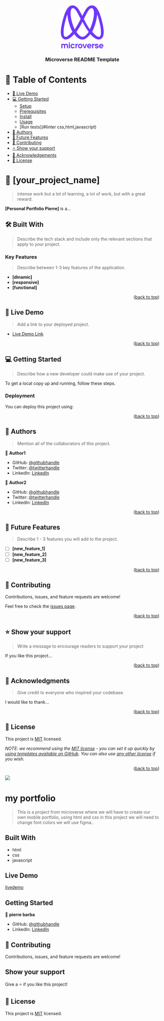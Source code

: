 <a name="readme-top"></a>

<!--
HOW TO USE:
This is an example of how you may give instructions on setting up your project locally.

Modify this file to match your project and remove sections that don't apply.

REQUIRED SECTIONS:
- Table of Contents
- About the Project
  - Built With
  - Live Demo
- Getting Started
- Authors
- Future Features
- Contributing
- Show your support
- Acknowledgements
- License

After you're finished please remove all the comments and instructions!
-->

<div align="center">

  <img src="murple_logo.png" alt="logo" width="140"  height="auto" />
  <br/>

  <h3><b>Microverse README Template</b></h3>

</div>

<!-- TABLE OF CONTENTS -->

# 📗 Table of Contents

  - [🚀 Live Demo](#https://pierrebarba.github.io/portfolio-setup-and-movile-first/)
- [💻 Getting Started](#https://pierrebarba.github.io/portfolio-setup-and-movile-first/)
  - [Setup](#setup)
  - [Prerequisites](#https://github.com/microverseinc/curriculum-html-css/blob/main/portfolio/8_popup.md)
  - [Install](#install)
  - [Usage](#html,javascript,css)
  - [Run tests](#linter css,html,javascript)
- [👥 Authors](#https://github.com/PierreBarba)
- [🔭 Future Features](#https://github.com/microverseinc/curriculum-html-css/blob/main/portfolio/9_validate_form.md)
- [🤝 Contributing](#https://github.com/cilfonegabriel)
- [⭐️ Show your support](#support)
- [🙏 Acknowledgements](#https://github.com/cilfonegabriel,https://github.com/elafildecolor,https://github.com/luigirazum)
- [📝 License](#MIT)

<!-- PROJECT DESCRIPTION -->

# 📖 [your_project_name] <a name="Personal_Portfolio_Pierre"></a>

> intense work but a lot of learning, a lot of work, but with a great reward.

**[Personal Portfolio Pierre]** is a...

## 🛠 Built With <a name="javascript,html,css"></a>


> Describe the tech stack and include only the relevant sections that apply to your project.

<!-- Features -->

### Key Features <a name="key-features"></a>

> Describe between 1-3 key features of the application.

- **[dinamic]**
- **[responsive]**
- **[functional]**

<p align="right">(<a href="#readme-top">back to top</a>)</p>

<!-- LIVE DEMO -->

## 🚀 Live Demo <a name="Personal Portfolio Pierre Barba"></a>

> Add a link to your deployed project.

- [Live Demo Link](https://pierrebarba.github.io/portfolio-setup-and-movile-first/)

<p align="right">(<a href="#readme-top">back to top</a>)</p>

<!-- GETTING STARTED -->

## 💻 Getting Started <a name="getting-started"></a>

> Describe how a new developer could make use of your project.

To get a local copy up and running, follow these steps.



### Deployment

You can deploy this project using:

<!--
Example:

```sh

```
 -->

<p align="right">(<a href="#readme-top">back to top</a>)</p>

<!-- AUTHORS -->

## 👥 Authors <a name="authors"></a>

> Mention all of the collaborators of this project.

👤 **Author1**

- GitHub: [@githubhandle](https://github.com/githubhandle)
- Twitter: [@twitterhandle](https://twitter.com/twitterhandle)
- LinkedIn: [LinkedIn](https://linkedin.com/in/linkedinhandle)

👤 **Author2**

- GitHub: [@githubhandle](https://github.com/githubhandle)
- Twitter: [@twitterhandle](https://twitter.com/twitterhandle)
- LinkedIn: [LinkedIn](https://linkedin.com/in/linkedinhandle)

<p align="right">(<a href="#readme-top">back to top</a>)</p>

<!-- FUTURE FEATURES -->

## 🔭 Future Features <a name="future-features"></a>

> Describe 1 - 3 features you will add to the project.

- [ ] **[new_feature_1]**
- [ ] **[new_feature_2]**
- [ ] **[new_feature_3]**

<p align="right">(<a href="#readme-top">back to top</a>)</p>

<!-- CONTRIBUTING -->

## 🤝 Contributing <a name="contributing"></a>

Contributions, issues, and feature requests are welcome!

Feel free to check the [issues page](../../issues/).

<p align="right">(<a href="#readme-top">back to top</a>)</p>

<!-- SUPPORT -->

## ⭐️ Show your support <a name="support"></a>

> Write a message to encourage readers to support your project

If you like this project...

<p align="right">(<a href="#readme-top">back to top</a>)</p>

<!-- ACKNOWLEDGEMENTS -->

## 🙏 Acknowledgments <a name="acknowledgements"></a>

> Give credit to everyone who inspired your codebase.

I would like to thank...

<p align="right">(<a href="#readme-top">back to top</a>)</p>


## 📝 License <a name="license"></a>

This project is [MIT](./LICENSE) licensed.

_NOTE: we recommend using the [MIT license](https://choosealicense.com/licenses/mit/) - you can set it up quickly by [using templates available on GitHub](https://docs.github.com/en/communities/setting-up-your-project-for-healthy-contributions/adding-a-license-to-a-repository). You can also use [any other license](https://choosealicense.com/licenses/) if you wish._

<p align="right">(<a href="#readme-top">back to top</a>)</p>













![](https://img.shields.io/badge/Microverse-blueviolet)

# my portfolio 


> This is a project from microverse where we will have to create our own mobile portfolio, using html and css in this project we will need to change font colors we will use figma..


## Built With


- html
- css
- javascript

## Live Demo

[livedemo](https://pierrebarba.github.io/portfolio-setup-and-movile-first/)


## Getting Started

👤 **pierre barba**

- GitHub: [@githubhandle](https://github.com/PierreBarba)
- LinkedIn: [LinkedIn](https://www.linkedin.com/in/jean-pierre-barba-arredondo-114b851b4/)

## 🤝 Contributing

Contributions, issues, and feature requests are welcome!

## Show your support

Give a ⭐️ if you like this project!

## 📝 License

This project is [MIT](./LICENSE) licensed.
